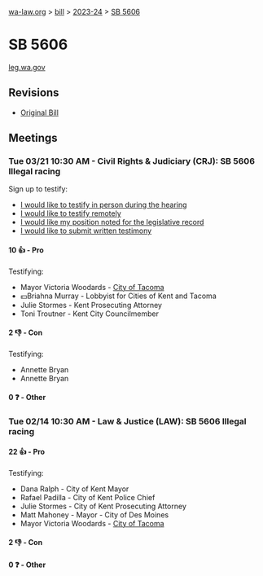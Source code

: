 [wa-law.org](/) > [bill](/bill/) > [2023-24](/bill/2023-24/) > [SB 5606](/bill/2023-24/sb/5606/)

# SB 5606
[leg.wa.gov](https://app.leg.wa.gov/billsummary?BillNumber=5606&Year=2023&Initiative=false)

## Revisions
* [Original Bill](1/)

## Meetings
### Tue 03/21 10:30 AM - Civil Rights & Judiciary (CRJ): SB 5606 Illegal racing
Sign up to testify:
* [I would like to testify in person during the hearing](https://app.leg.wa.gov/csi/Testifier/Add?chamber=House&mId=31052&aId=153975&caId=22323&tId=1)
* [I would like to testify remotely](https://app.leg.wa.gov/csi/Testifier/Add?chamber=House&mId=31052&aId=153975&caId=22323&tId=2)
* [I would like my position noted for the legislative record](https://app.leg.wa.gov/csi/Testifier/Add?chamber=House&mId=31052&aId=153975&caId=22323&tId=3)
* [I would like to submit written testimony](https://app.leg.wa.gov/csi/Testifier/Add?chamber=House&mId=31052&aId=153975&caId=22323&tId=4)

#### 10 👍 - Pro
Testifying:
* Mayor Victoria Woodards - [City of Tacoma](/org/city_of_tacoma/)
* 💵Briahna Murray - Lobbyist for Cities of Kent and Tacoma
* Julie Stormes - Kent Prosecuting Attorney
* Toni Troutner - Kent City Councilmember

#### 2 👎 - Con
Testifying:
* Annette Bryan
* Annette Bryan

#### 0 ❓ - Other

### Tue 02/14 10:30 AM - Law & Justice (LAW): SB 5606 Illegal racing
#### 22 👍 - Pro
Testifying:
* Dana Ralph - City of Kent Mayor
* Rafael Padilla - City of Kent Police Chief
* Julie Stormes - City of Kent Prosecuting Attorney
* Matt Mahoney - Mayor - City of Des Moines
* Mayor Victoria Woodards - [City of Tacoma](/org/city_of_tacoma/)

#### 2 👎 - Con

#### 0 ❓ - Other
